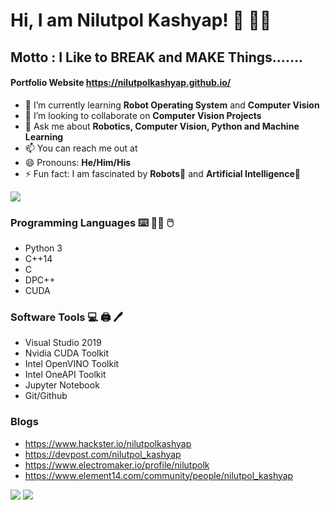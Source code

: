 # Hi, I am Nilutpol Kashyap! :wave: :technologist:
<!--
**nilutpolkashyap/nilutpolkashyap** is a ✨ _special_ ✨ repository because its `README.md` (this file) appears on your GitHub profile.
-->

## **Motto** : I Like to BREAK and MAKE Things.......

#### **Portfolio Website** https://nilutpolkashyap.github.io/

<!-- - 🔭 I’m currently working on -->
- 🌱 I’m currently learning **Robot Operating System** and **Computer Vision**
- 👯 I’m looking to collaborate on **Computer Vision Projects**
- 💬 Ask me about **Robotics, Computer Vision, Python and Machine Learning**
- 📫 You can reach me out at 
- 😄 Pronouns: **He/Him/His**
- ⚡ Fun fact: I am fascinated by **Robots**:mechanical_arm: and **Artificial Intelligence**:robot: 



 ![](https://media.giphy.com/media/47EtjlHYFREM5Rznaf/giphy.gif)

### Programming Languages :keyboard: :man_technologist: :computer_mouse: 
- Python 3
- C++14
- C 
- DPC++
- CUDA

### Software Tools :computer: :printer: :pen:
- Visual Studio 2019
- Nvidia CUDA Toolkit
- Intel OpenVINO Toolkit
- Intel OneAPI Toolkit
- Jupyter Notebook
- Git/Github

### Blogs
- https://www.hackster.io/nilutpolkashyap
- https://devpost.com/nilutpol_kashyap
- https://www.electromaker.io/profile/nilutpolk
- https://www.element14.com/community/people/nilutpol_kashyap

 ![](https://media.giphy.com/media/mIZ9rPeMKefm0/giphy.gif)  ![](https://media.giphy.com/media/Q1LPV0vs7oKqc/giphy.gif) 

<!-- ### Hardware Tools :desktop_computer: :hammer_and_wrench:
- Arduino 
- Raspberry Pi
- Texas Instruments
- Intel NCS 2
- PSOC 6
- ESP8266/ESP32 -->

